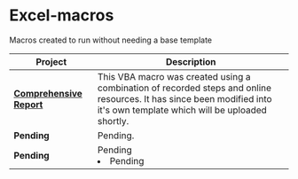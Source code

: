 # Excel-macros
Macros created to run without needing a base template

| Project                 | Description                                                                                                                                                    |
|------------------------|----------------------------------------------------------------------------------------------------------------------------------------------------------------|
| **[Comprehensive Report](https://github.com/ADeabenderfer/Excel-macros/blob/main/ComprehensiveAddressReport.vba)**    | This VBA macro was created using a combination of recorded steps and online resources. It has since been modified into it's own template which will be uploaded shortly. |
| **Pending**            | Pending. |
| **Pending** | Pending </li><li>Pending</li></ul> |

